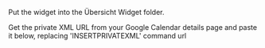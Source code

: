 Put the widget into the Übersicht Widget folder.

Get the private XML URL from your Google Calendar details page and paste it below, replacing 'INSERTPRIVATEXML' command url